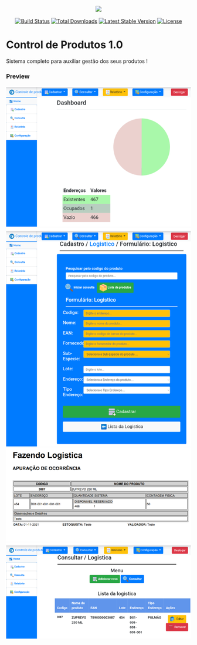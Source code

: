 <p align="center"><img src="https://laravel.com/assets/img/components/logo-laravel.svg"></p>

<p align="center">
<a href="https://travis-ci.org/laravel/framework"><img src="https://travis-ci.org/laravel/framework.svg" alt="Build Status"></a>
<a href="https://packagist.org/packages/laravel/framework"><img src="https://poser.pugx.org/laravel/framework/d/total.svg" alt="Total Downloads"></a>
<a href="https://packagist.org/packages/laravel/framework"><img src="https://poser.pugx.org/laravel/framework/v/stable.svg" alt="Latest Stable Version"></a>
<a href="https://packagist.org/packages/laravel/framework"><img src="https://poser.pugx.org/laravel/framework/license.svg" alt="License"></a>
</p>

# Control de Produtos 1.0
Sistema completo para auxiliar gestão dos seus produtos !

### Preview
![Image of Yaktocat](https://raw.githubusercontent.com/LucasRetamero/controle_produto1.0/main/public/img/Screenshot_20211101-152910.png)
![Image of Yaktocat](https://raw.githubusercontent.com/LucasRetamero/controle_produto1.0/main/public/img/Screenshot_20211101-152950.png)
![Image of Yaktocat](https://raw.githubusercontent.com/LucasRetamero/controle_produto1.0/main/public/img/Screenshot_20211101-153811.png)
![Image of Yaktocat](https://github.com/LucasRetamero/controle_produto1.0/blob/main/public/img/Screenshot_20211101-155012.png)

